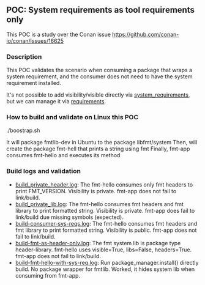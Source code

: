 ## POC: System requirements as tool requirements only

This POC is a study over the Conan issue https://github.com/conan-io/conan/issues/16625

### Description

This POC validates the scenario when consuming a package that wraps a system requirement, and the consumer does not need to have the system requirement installed.

It's not possible to add visibility/visible directly via [system_requirements](https://docs.conan.io/2/reference/tools/system/package_manager.html), but we can manage
it via [requirements](https://docs.conan.io/2/reference/conanfile/methods/requirements.html#visible).


### How to build and validate on Linux this POC

./boostrap.sh

It will package fmtlib-dev in Ubuntu to the package libfmt/system
Then, will create the package fmt-hell that prints a string using fmt
Finally, fmt-app consumes fmt-hello and executes its method


### Build logs and validation

- [build_private_header.log](build_private_header.log): The fmt-hello consumes only fmt headers to print FMT_VERSION. Visibility is private. fmt-app does not fail to link/build.
- [build_private_lib.log](build_private_lib.log): The fmt-hello consumes fmt headers and fmt library to print formatted string. Visibility is private. fmt-app does fail to link/build due missing symbols (expected).
- [build-consumer-sys-reqs.log](build-consumer-sys-reqs.log): The fmt-hello consumes fmt headers and fmt library to print formatted string. Visibility is public. fmt-app does not fail to link/build.
- [build-fmt-as-header-only.log](build-fmt-as-header-only.log): The fmt system lib is package type header-library. fmt-hello uses visible=True, libs=False, headers=True. fmt-app does not fail to link/build.
- [build-fmt-hello-with-sys-req.log](build-fmt-hello-with-sys-req.log): Run package_manager.install() directly build. No package wrapper for fmtlib. Worked, it hides system lib when consuming from fmt-app.